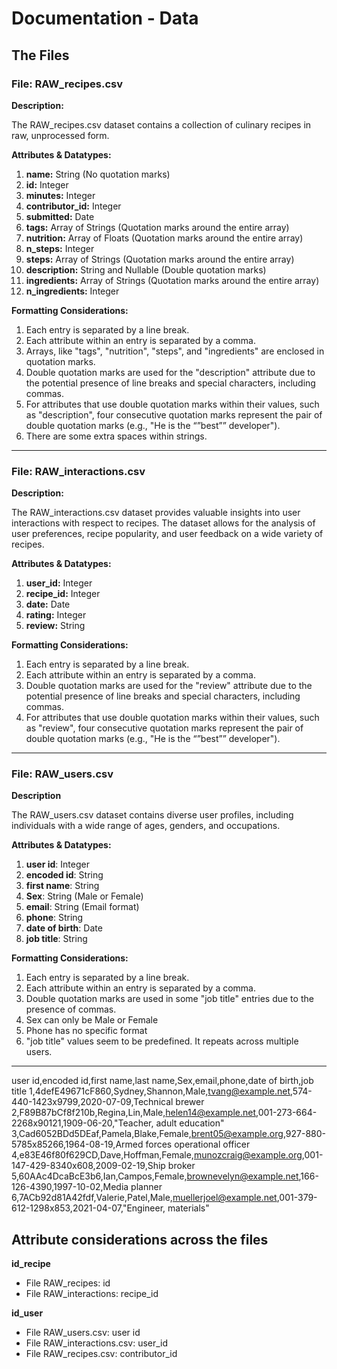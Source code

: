 # Documentation - Data

## The Files

### File: RAW_recipes.csv

**Description:**

The RAW_recipes.csv dataset contains a collection of culinary recipes in raw, unprocessed form.

**Attributes & Datatypes:**

1. **name:** String (No quotation marks)
2. **id:** Integer
3. **minutes:** Integer
4. **contributor_id:** Integer
5. **submitted:** Date
6. **tags:** Array of Strings (Quotation marks around the entire array)
7. **nutrition:** Array of Floats (Quotation marks around the entire array)
8. **n_steps:** Integer
9. **steps:** Array of Strings (Quotation marks around the entire array)
10. **description:** String and Nullable (Double quotation marks)
11. **ingredients:** Array of Strings (Quotation marks around the entire array)
12. **n_ingredients:** Integer

**Formatting Considerations:**

1. Each entry is separated by a line break.
2. Each attribute within an entry is separated by a comma.
3. Arrays, like "tags", "nutrition", "steps", and "ingredients" are enclosed in quotation marks.
4. Double quotation marks are used for the "description" attribute due to the potential presence of line breaks and special characters, including commas.
5. For attributes that use double quotation marks within their values, such as "description", four consecutive quotation marks represent the pair of double quotation marks (e.g., "He is the “”best”” developer").
6. There are some extra spaces within strings.

---

### File: RAW_interactions.csv

**Description:**

The RAW_interactions.csv dataset provides valuable insights into user interactions with respect to recipes. The dataset allows for the analysis of user preferences, recipe popularity, and user feedback on a wide variety of recipes. 

**Attributes & Datatypes:**

1. **user_id:** Integer
2. **recipe_id:** Integer
3. **date:** Date
4. **rating:** Integer
5. **review:** String

**Formatting Considerations:**

1. Each entry is separated by a line break.
2. Each attribute within an entry is separated by a comma.
3. Double quotation marks are used for the "review" attribute due to the potential presence of line breaks and special characters, including commas.
4. For attributes that use double quotation marks within their values, such as "review", four consecutive quotation marks represent the pair of double quotation marks (e.g., "He is the “”best”” developer").

---

### File: RAW_users.csv

**Description**

The RAW_users.csv dataset contains diverse user profiles, including individuals with a wide range of ages, genders, and occupations. 

**Attributes & Datatypes:**

1. **user id**: Integer
2. **encoded id**: String
3. **first name**: String
4. **Sex**: String (Male or Female)
5. **email**: String (Email format)
6. **phone**: String
7. **date of birth**: Date
8. **job title**: String

**Formatting Considerations:**

1. Each entry is separated by a line break.
2. Each attribute within an entry is separated by a comma.
3. Double quotation marks are used in some "job title" entries due to the presence of commas.
4. Sex can only be Male or Female
5. Phone has no specific format
6. "job title" values seem to be predefined. It repeats across multiple users.

---

user id,encoded id,first name,last name,Sex,email,phone,date of birth,job title
1,4defE49671cF860,Sydney,Shannon,Male,tvang@example.net,574-440-1423x9799,2020-07-09,Technical brewer
2,F89B87bCf8f210b,Regina,Lin,Male,helen14@example.net,001-273-664-2268x90121,1909-06-20,"Teacher, adult education"
3,Cad6052BDd5DEaf,Pamela,Blake,Female,brent05@example.org,927-880-5785x85266,1964-08-19,Armed forces operational officer
4,e83E46f80f629CD,Dave,Hoffman,Female,munozcraig@example.org,001-147-429-8340x608,2009-02-19,Ship broker
5,60AAc4DcaBcE3b6,Ian,Campos,Female,brownevelyn@example.net,166-126-4390,1997-10-02,Media planner
6,7ACb92d81A42fdf,Valerie,Patel,Male,muellerjoel@example.net,001-379-612-1298x853,2021-04-07,"Engineer, materials"


## Attribute considerations across the files 

**id_recipe**
- File RAW_recipes: id
- File RAW_interactions: recipe_id

**id_user**
- File RAW_users.csv: user id
- File RAW_interactions.csv: user_id
- File RAW_recipes.csv: contributor_id